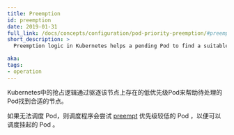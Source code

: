 ```yaml
---
title: Preemption
id: preemption
date: 2019-01-31
full_link: /docs/concepts/configuration/pod-priority-preemption/#preemption
short_description: >
  Preemption logic in Kubernetes helps a pending Pod to find a suitable Node by evicting low priority Pods existing on that Node.

aka:
tags:
- operation
---
```

<!--
 Preemption logic in Kubernetes helps a pending Pod to find a suitable Node by evicting low priority Pods existing on that Node.
-->

Kubernetes中的抢占逻辑通过驱逐该节点上存在的低优先级Pod来帮助待处理的Pod找到合适的节点。

<!--more-->

<!--
If a Pod cannot be scheduled, the scheduler tries to [preempt](/docs/concepts/configuration/pod-priority-preemption/#preemption) lower priority Pods to make scheduling of the pending Pod possible.
-->


如果无法调度 Pod，则调度程序会尝试 [preempt](/docs/concepts/configuration/pod-priority-preemption/#preemption) 优先级较低的 Pod ，以便可以调度挂起的 Pod 。

